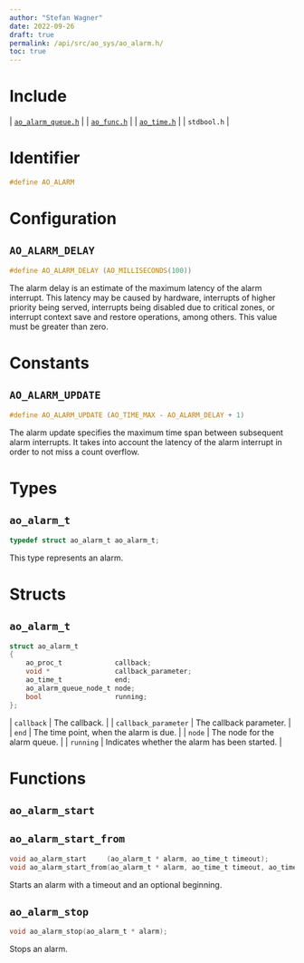 ```yaml
---
author: "Stefan Wagner"
date: 2022-09-26
draft: true
permalink: /api/src/ao_sys/ao_alarm.h/
toc: true
---
```


# Include

| [`ao_alarm_queue.h`](ao_alarm_queue.h.md) |
| [`ao_func.h`](../ao/ao_func.h.md) |
| [`ao_time.h`](ao_time.h.md) |
| `stdbool.h` |

# Identifier

```c
#define AO_ALARM
```

# Configuration

## `AO_ALARM_DELAY`

```c
#define AO_ALARM_DELAY (AO_MILLISECONDS(100))
```

The alarm delay is an estimate of the maximum latency of the alarm interrupt. This latency may be caused by hardware, interrupts of higher priority being served, interrupts being disabled due to critical zones, or interrupt context save and restore operations, among others. This value must be greater than zero.

# Constants

## `AO_ALARM_UPDATE`

```c
#define AO_ALARM_UPDATE (AO_TIME_MAX - AO_ALARM_DELAY + 1)
```

The alarm update specifies the maximum time span between subsequent alarm interrupts. It takes into account the latency of the alarm interrupt in order to not miss a count overflow.

# Types

## `ao_alarm_t`

```c
typedef struct ao_alarm_t ao_alarm_t;
```

This type represents an alarm.

# Structs

## `ao_alarm_t`

```c
struct ao_alarm_t
{
    ao_proc_t             callback;
    void *                callback_parameter;
    ao_time_t             end;
    ao_alarm_queue_node_t node;
    bool                  running;
};
```

| `callback` | The callback. |
| `callback_parameter` | The callback parameter. |
| `end` | The time point, when the alarm is due. |
| `node` | The node for the alarm queue. |
| `running` | Indicates whether the alarm has been started. |

# Functions

## `ao_alarm_start`
## `ao_alarm_start_from`

```c
void ao_alarm_start     (ao_alarm_t * alarm, ao_time_t timeout);
void ao_alarm_start_from(ao_alarm_t * alarm, ao_time_t timeout, ao_time_t beginning);
```

Starts an alarm with a timeout and an optional beginning.

## `ao_alarm_stop`

```c
void ao_alarm_stop(ao_alarm_t * alarm);
```

Stops an alarm.
